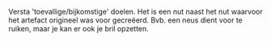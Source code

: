 Versta 'toevallige/bijkomstige' doelen. Het is een nut naast het nut waarvoor het artefact origineel was voor gecreëerd. Bvb. een neus dient voor te ruiken, maar je kan er ook je bril opzetten.
